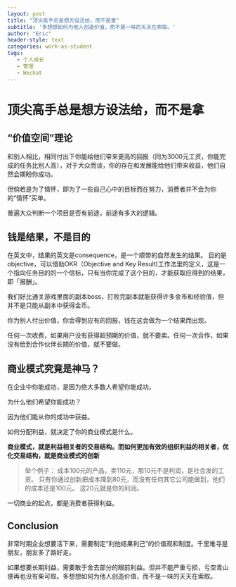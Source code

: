 ```yaml
---
layout: post
title: "顶尖高手总是想方设法给，而不是拿"
subtitle: '多想想如何为他人创造价值，而不是一味的天天在索取。'
author: "Eric"
header-style: text
categories: work-as-student
tags:
   - 个人成长
   - 管理
   - Wechat
---
```




# 顶尖高手总是想方设法给，而不是拿

## “价值空间”理论

和别人相比，相同付出下你能给他们带来更高的回报（同为3000元工资，你能完成的任务比别人高），对于大众而谈，你的存在和发展能给他们带来收益，他们自然会期盼你成功。

但倘若是为了情怀，即为了一些自己心中的目标而在努力，消费者并不会为你的“情怀”买单。

普遍大众判断一个项目是否有前途，前途有多大的逻辑。

## 钱是结果，不是目的
在英文中，结果的英文是consequence，是一个顺带的自然发生的结果。
目的是objective，可以借助OKR（Objective and Key Result)工作法里的定义，这是一个指向任务目的的一个信标，只有当你完成了这个目的，才能获取应得到的结果，即「报酬」。

我们好比通关游戏里面的副本boss，打败完副本就能获得许多金币和经验值，但并不是只能从副本中获得金币。

你为别人付出价值，你会得到应有的回报，钱在这会做为一个结果而出现。

任何一次收费，如果用户没有获得超预期的价值，就不要卖。任何一次合作，如果没有给到合作伙伴长期的价值，就不要做。

## 商业模式究竟是神马？
在企业中你能成功，是因为绝大多数人希望你能成功。

为什么他们希望你能成功？

因为他们能从你的成功中获益。

如何分配利益，就决定了你的商业模式是什么。

**商业模式，就是利益相关者的交易结构。**而如何更加有效的组织利益的相关者，优化交易结构，就是**商业模式的创新**

> 举个例子： 成本100元的产品，卖110元，那10元不是利润，是社会发的工资。
> 只有你通过创新把成本降到80元，而没有任何其它公司能做到，他们的成本还是100元。
> 这20元就是你的利润。

一切商业的起点，都是消费者获得利益。

## Conclusion
非常时期企业想要活下来，需要制定“利他结果利己”的价值观和制度。千里难寻是朋友，朋友多了路好走。

如果想要长期利益，需要敢于舍去部分的眼前利益。但并不能严重亏损，亏空青山便再也没有柴可取。多想想如何为他人创造价值，而不是一味的天天在索取。